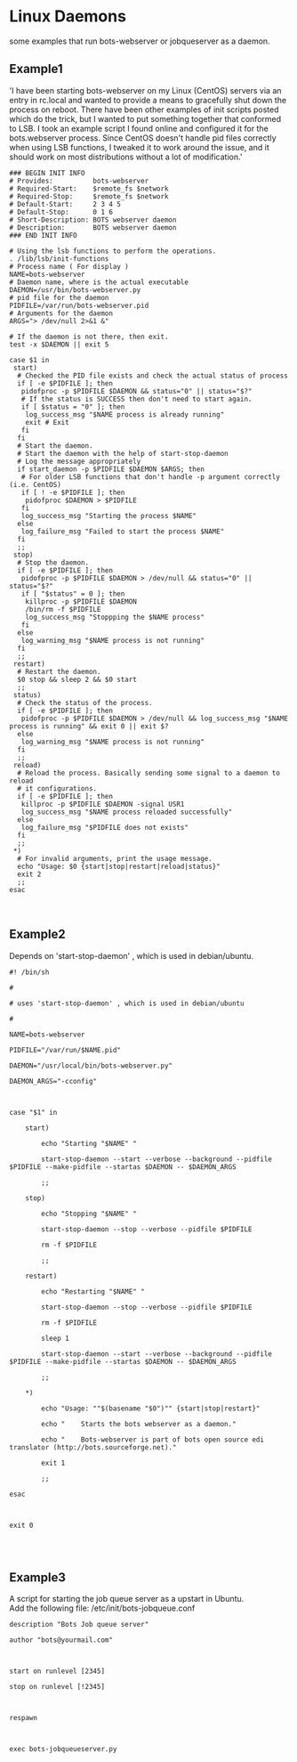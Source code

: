 # Linux Daemons #

some examples that run bots-webserver or jobqueserver as a daemon.

## Example1 ##
'I have been starting bots-webserver on my Linux (CentOS) servers via an entry in rc.local and wanted to provide a means to gracefully shut down the process on reboot.  There have been other examples of init scripts posted which do the trick, but I wanted to put something together that conformed to LSB.  I took an example script I found online and configured it for the bots.webserver process.  Since CentOS doesn't handle pid files correctly when using LSB functions, I tweaked it to work around the issue, and it should work on most distributions without a lot of modification.'
```
### BEGIN INIT INFO
# Provides:          bots-webserver
# Required-Start:    $remote_fs $network
# Required-Stop:     $remote_fs $network
# Default-Start:     2 3 4 5
# Default-Stop:      0 1 6
# Short-Description: BOTS webserver daemon
# Description:       BOTS webserver daemon
### END INIT INFO

# Using the lsb functions to perform the operations.
. /lib/lsb/init-functions
# Process name ( For display )
NAME=bots-webserver
# Daemon name, where is the actual executable
DAEMON=/usr/bin/bots-webserver.py
# pid file for the daemon
PIDFILE=/var/run/bots-webserver.pid
# Arguments for the daemon
ARGS="> /dev/null 2>&1 &"

# If the daemon is not there, then exit.
test -x $DAEMON || exit 5

case $1 in
 start)
  # Checked the PID file exists and check the actual status of process
  if [ -e $PIDFILE ]; then
   pidofproc -p $PIDFILE $DAEMON && status="0" || status="$?"
   # If the status is SUCCESS then don't need to start again.
   if [ $status = "0" ]; then
    log_success_msg "$NAME process is already running"
    exit # Exit
   fi
  fi
  # Start the daemon.
  # Start the daemon with the help of start-stop-daemon
  # Log the message appropriately
  if start_daemon -p $PIDFILE $DAEMON $ARGS; then
   # For older LSB functions that don't handle -p argument correctly (i.e. CentOS)
   if [ ! -e $PIDFILE ]; then
    pidofproc $DAEMON > $PIDFILE
   fi
   log_success_msg "Starting the process $NAME"
  else
   log_failure_msg "Failed to start the process $NAME"
  fi
  ;;
 stop)
  # Stop the daemon.
  if [ -e $PIDFILE ]; then
   pidofproc -p $PIDFILE $DAEMON > /dev/null && status="0" || status="$?"
   if [ "$status" = 0 ]; then
    killproc -p $PIDFILE $DAEMON
    /bin/rm -f $PIDFILE
    log_success_msg "Stoppping the $NAME process"
   fi
  else
   log_warning_msg "$NAME process is not running"
  fi
  ;;
 restart)
  # Restart the daemon.
  $0 stop && sleep 2 && $0 start
  ;;
 status)
  # Check the status of the process.
  if [ -e $PIDFILE ]; then
   pidofproc -p $PIDFILE $DAEMON > /dev/null && log_success_msg "$NAME process is running" && exit 0 || exit $?
  else
   log_warning_msg "$NAME process is not running"
  fi
  ;;
 reload)
  # Reload the process. Basically sending some signal to a daemon to reload
  # it configurations.
  if [ -e $PIDFILE ]; then
   killproc -p $PIDFILE $DAEMON -signal USR1
   log_success_msg "$NAME process reloaded successfully"
  else
   log_failure_msg "$PIDFILE does not exists"
  fi
  ;;
 *)
  # For invalid arguments, print the usage message.
  echo "Usage: $0 {start|stop|restart|reload|status}"
  exit 2
  ;;
esac
```

<br>
<h2>Example2</h2>
Depends on 'start-stop-daemon' , which is used in debian/ubuntu.<br>
<pre><code>#! /bin/sh<br>
#<br>
# uses 'start-stop-daemon' , which is used in debian/ubuntu<br>
#<br>
NAME=bots-webserver<br>
PIDFILE="/var/run/$NAME.pid"<br>
DAEMON="/usr/local/bin/bots-webserver.py"<br>
DAEMON_ARGS="-cconfig"<br>
<br>
case "$1" in<br>
    start)<br>
        echo "Starting "$NAME" "<br>
        start-stop-daemon --start --verbose --background --pidfile $PIDFILE --make-pidfile --startas $DAEMON -- $DAEMON_ARGS<br>
        ;;<br>
    stop)<br>
        echo "Stopping "$NAME" "<br>
        start-stop-daemon --stop --verbose --pidfile $PIDFILE<br>
        rm -f $PIDFILE<br>
        ;;<br>
    restart)<br>
        echo "Restarting "$NAME" "<br>
        start-stop-daemon --stop --verbose --pidfile $PIDFILE<br>
        rm -f $PIDFILE<br>
        sleep 1<br>
        start-stop-daemon --start --verbose --background --pidfile $PIDFILE --make-pidfile --startas $DAEMON -- $DAEMON_ARGS<br>
        ;;<br>
    *)<br>
        echo "Usage: ""$(basename "$0")"" {start|stop|restart}"<br>
        echo "    Starts the bots webserver as a daemon."<br>
        echo "    Bots-webserver is part of bots open source edi translator (http://bots.sourceforge.net)."<br>
        exit 1<br>
        ;;<br>
esac<br>
<br>
exit 0<br>
</code></pre>

<br>
<h2>Example3</h2>
A script for starting the job queue server as a upstart in Ubuntu.<br>
Add the following file: /etc/init/bots-jobqueue.conf<br>
<pre><code>description "Bots Job queue server"<br>
author "bots@yourmail.com"<br>
<br>
start on runlevel [2345]<br>
stop on runlevel [!2345]<br>
<br>
respawn<br>
<br>
exec bots-jobqueueserver.py<br>
</code></pre>